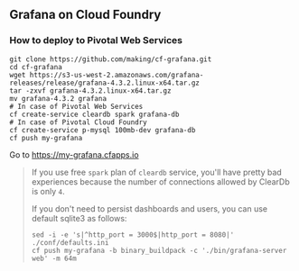 ## Grafana on Cloud Foundry


### How to deploy to Pivotal Web Services


```
git clone https://github.com/making/cf-grafana.git
cd cf-grafana
wget https://s3-us-west-2.amazonaws.com/grafana-releases/release/grafana-4.3.2.linux-x64.tar.gz 
tar -zxvf grafana-4.3.2.linux-x64.tar.gz 
mv grafana-4.3.2 grafana
# In case of Pivotal Web Services
cf create-service cleardb spark grafana-db
# In case of Pivotal Cloud Foundry
cf create-service p-mysql 100mb-dev grafana-db
cf push my-grafana
```

Go to https://my-grafana.cfapps.io

> If you use free `spark` plan of `cleardb` service, you'll have pretty bad experiences because the number of connections allowed by ClearDb is only `4`.
>
> If you don't need to persist dashboards and users, you can use default sqlite3 as follows:
>
> ```
> sed -i -e 's|^http_port = 3000$|http_port = 8080|' ./conf/defaults.ini
> cf push my-grafana -b binary_buildpack -c './bin/grafana-server web' -m 64m
> ```